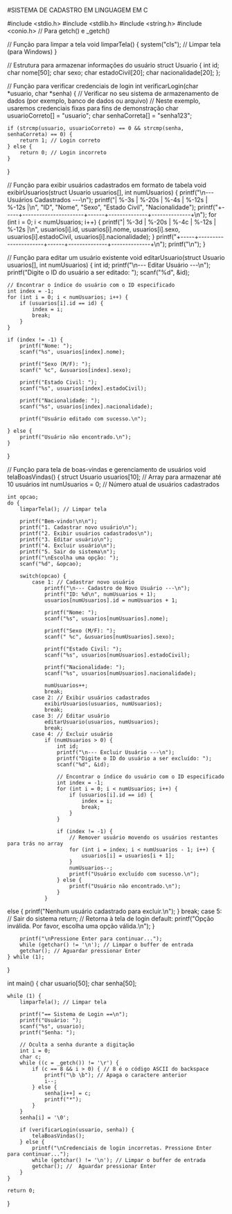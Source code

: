 #SISTEMA DE CADASTRO EM LINGUAGEM EM C

#include <stdio.h>
#include <stdlib.h>
#include <string.h>
#include <conio.h> // Para getch() e _getch()

// Função para limpar a tela
void limparTela() {
    system("cls"); // Limpar tela (para Windows)
}

// Estrutura para armazenar informações do usuário
struct Usuario {
    int id;
    char nome[50];
    char sexo;
    char estadoCivil[20];
    char nacionalidade[20];
};

// Função para verificar credenciais de login
int verificarLogin(char *usuario, char *senha) {
    // Verificar no seu sistema de armazenamento de dados (por exemplo, banco de dados ou arquivo)
    // Neste exemplo, usaremos credenciais fixas para fins de demonstração
    char usuarioCorreto[] = "usuario";
    char senhaCorreta[] = "senha123";

    if (strcmp(usuario, usuarioCorreto) == 0 && strcmp(senha, senhaCorreta) == 0) {
        return 1; // Login correto
    } else {
        return 0; // Login incorreto
    }
}

// Função para exibir usuários cadastrados em formato de tabela
void exibirUsuarios(struct Usuario usuarios[], int numUsuarios) {
    printf("\n--- Usuários Cadastrados ---\n");
    printf("| %-3s | %-20s | %-4s | %-12s | %-12s |\n", "ID", "Nome", "Sexo", "Estado Civil", "Nacionalidade");
    printf("+-----+----------------------+------+--------------+--------------+\n");
    for (int i = 0; i < numUsuarios; i++) {
        printf("| %-3d | %-20s | %-4c | %-12s | %-12s |\n",
               usuarios[i].id, usuarios[i].nome, usuarios[i].sexo,
               usuarios[i].estadoCivil, usuarios[i].nacionalidade);
    }
    printf("+-----+----------------------+------+--------------+--------------+\n");
    printf("\n");
}

// Função para editar um usuário existente
void editarUsuario(struct Usuario usuarios[], int numUsuarios) {
    int id;
    printf("\n--- Editar Usuário ---\n");
    printf("Digite o ID do usuário a ser editado: ");
    scanf("%d", &id);

    // Encontrar o índice do usuário com o ID especificado
    int index = -1;
    for (int i = 0; i < numUsuarios; i++) {
        if (usuarios[i].id == id) {
            index = i;
            break;
        }
    }

    if (index != -1) {
        printf("Nome: ");
        scanf("%s", usuarios[index].nome);

        printf("Sexo (M/F): ");
        scanf(" %c", &usuarios[index].sexo);

        printf("Estado Civil: ");
        scanf("%s", usuarios[index].estadoCivil);

        printf("Nacionalidade: ");
        scanf("%s", usuarios[index].nacionalidade);

        printf("Usuário editado com sucesso.\n");
        
    } else {
        printf("Usuário não encontrado.\n");
    }
}

// Função para tela de boas-vindas e gerenciamento de usuários
void telaBoasVindas() {
    struct Usuario usuarios[10]; // Array para armazenar até 10 usuários
    int numUsuarios = 0; // Número atual de usuários cadastrados

    int opcao;
    do {
        limparTela(); // Limpar tela

        printf("Bem-vindo!\n\n");
        printf("1. Cadastrar novo usuário\n");
        printf("2. Exibir usuários cadastrados\n");
        printf("3. Editar usuário\n");
        printf("4. Excluir usuário\n");
        printf("5. Sair do sistema\n");
        printf("\nEscolha uma opção: ");
        scanf("%d", &opcao);

        switch(opcao) {
            case 1: // Cadastrar novo usuário
                printf("\n--- Cadastro de Novo Usuário ---\n");
                printf("ID: %d\n", numUsuarios + 1);
                usuarios[numUsuarios].id = numUsuarios + 1;

                printf("Nome: ");
                scanf("%s", usuarios[numUsuarios].nome);

                printf("Sexo (M/F): ");
                scanf(" %c", &usuarios[numUsuarios].sexo);

                printf("Estado Civil: ");
                scanf("%s", usuarios[numUsuarios].estadoCivil);

                printf("Nacionalidade: ");
                scanf("%s", usuarios[numUsuarios].nacionalidade);

                numUsuarios++;
                break;
            case 2: // Exibir usuários cadastrados
                exibirUsuarios(usuarios, numUsuarios);
                break;
            case 3: // Editar usuário
                editarUsuario(usuarios, numUsuarios);
                break;
            case 4: // Excluir usuário
                if (numUsuarios > 0) {
                    int id;
                    printf("\n--- Excluir Usuário ---\n");
                    printf("Digite o ID do usuário a ser excluído: ");
                    scanf("%d", &id);

                    // Encontrar o índice do usuário com o ID especificado
                    int index = -1;
                    for (int i = 0; i < numUsuarios; i++) {
                        if (usuarios[i].id == id) {
                            index = i;
                            break;
                        }
                    }

                    if (index != -1) {
                        // Remover usuário movendo os usuários restantes para trás no array
                        for (int i = index; i < numUsuarios - 1; i++) {
                            usuarios[i] = usuarios[i + 1];
                        }
                        numUsuarios--;
                        printf("Usuário excluído com sucesso.\n");
                    } else {
                        printf("Usuário não encontrado.\n");
                    }
                }
 else {
                    printf("Nenhum usuário cadastrado para excluir.\n");
                }
                break;
            case 5: // Sair do sistema
                return; // Retorna à tela de login
            default:
                printf("Opção inválida. Por favor, escolha uma opção válida.\n");
        }

        printf("\nPressione Enter para continuar...");
        while (getchar() != '\n'); // Limpar o buffer de entrada
        getchar(); // Aguardar pressionar Enter
    } while (1);
}

int main() {
    char usuario[50];
    char senha[50];

    while (1) {
        limparTela(); // Limpar tela

        printf("== Sistema de Login ==\n");
        printf("Usuário: ");
        scanf("%s", usuario);
        printf("Senha: ");

        // Oculta a senha durante a digitação
        int i = 0;
        char c;
        while ((c = _getch()) != '\r') {
            if (c == 8 && i > 0) { // 8 é o código ASCII do backspace
                printf("\b \b"); // Apaga o caractere anterior
                i--;
            } else {
                senha[i++] = c;
                printf("*");
            }
        }
        senha[i] = '\0';

        if (verificarLogin(usuario, senha)) {
            telaBoasVindas();
        } else {
            printf("\nCredenciais de login incorretas. Pressione Enter para continuar...");
            while (getchar() != '\n'); // Limpar o buffer de entrada
            getchar(); //  Aguardar pressionar Enter
        }
    }

    return 0;
}
